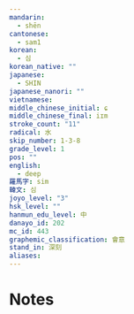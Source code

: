 ```yaml
---
mandarin:
  - shēn
cantonese:
  - sam1
korean:
  - 심
korean_native: ""
japanese:
  - SHIN
japanese_nanori: ""
vietnamese:
middle_chinese_initial: ɕ
middle_chinese_final: iɪm
stroke_count: "11"
radical: 水
skip_number: 1-3-8
grade_level: 1
pos: ""
english:
  - deep
羅馬字: sim
韓文: 심
joyo_level: "3"
hsk_level: ""
hanmun_edu_level: 中
danayo_id: 202
mc_id: 443
graphemic_classification: 會意
stand_in: 深刻
aliases:
---
```


# Notes
